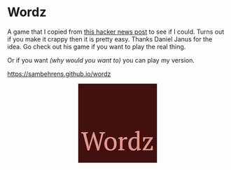 # Wordz

A game that I copied from [this hacker news post](https://news.ycombinator.com/item?id=22422347) to see if I could. Turns out if you make it crappy then it is pretty easy. Thanks Daniel Janus for the idea. Go check out his game if you want to play the real thing.

Or if you want *(why would you want to)* you can play my version.

https://sambehrens.github.io/wordz

<div align="center"><img src="apple-touch-icon.png"></img></div>
